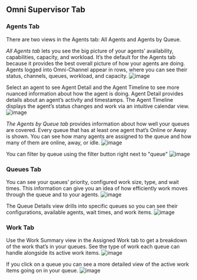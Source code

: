 ## Omni Supervisor Tab



### Agents Tab


There are two views in the Agents tab: All Agents and Agents by Queue.

_All Agents tab_ lets you see the big picture of your agents’ availability, capabilities, capacity, and workload. It’s the default for the Agents tab because it provides the best overall picture of how your agents are doing. Agents logged into Omni-Channel appear in rows, where you can see their status, channels, queues, workload, and capacity.
![image](https://media.github.ibm.com/user/129961/files/11d217cc-c303-11e8-8e88-0a1e687b1e8c)



Select an agent to see Agent Detail and the Agent Timeline to see more nuanced information about how the agent is doing. Agent Detail provides details about an agent’s activity and timestamps. The Agent Timeline displays the agent’s status changes and work via an intuitive calendar view.
![image](https://media.github.ibm.com/user/129961/files/b533ee22-c303-11e8-86ac-92aab768de44)



_The Agents by Queue tab_ provides information about how well your queues are covered. Every queue that has at least one agent that’s Online or Away is shown. You can see how many agents are assigned to the queue and how many of them are online, away, or idle.
![image](https://media.github.ibm.com/user/129961/files/3555be88-c303-11e8-8782-fdc99766fa49)



You can filter by queue using the filter button right next to "queue"
![image](https://media.github.ibm.com/user/129961/files/96b280a8-c303-11e8-9822-7fd3dd270d00)


### Queues Tab



You can see your queues’ priority, configured work size, type, and wait times. This information can give you an idea of how efficiently work moves through the queue and to your agents.
![image](https://media.github.ibm.com/user/129961/files/cfb80340-c304-11e8-9314-92f25683ad49)



The Queue Details view drills into specific queues so you can see their configurations, available agents, wait times, and work items.
![image](https://media.github.ibm.com/user/129961/files/e9c67dde-c304-11e8-810e-686afad15023)


### Work Tab



Use the Work Summary view in the Assigned Work tab to get a breakdown of the work that’s in your queues. See the type of work each queue can handle alongside its active work items.
![image](https://media.github.ibm.com/user/129961/files/3a2f0642-c305-11e8-86f7-3ffb9e733575)



If you click on a queue you can see a more detailed view of the active work items going on in your queue.
![image](https://media.github.ibm.com/user/129961/files/739ee6a4-c305-11e8-9913-658f24c9ee2a)

